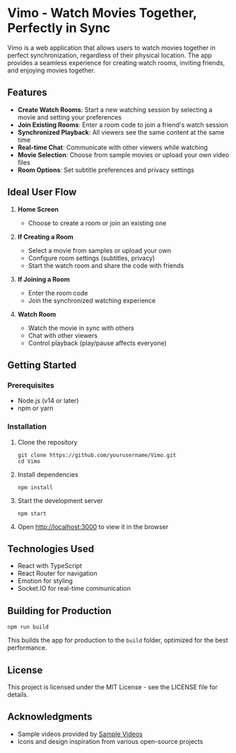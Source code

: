 # Vimo - Watch Movies Together, Perfectly in Sync

Vimo is a web application that allows users to watch movies together in perfect synchronization, regardless of their physical location. The app provides a seamless experience for creating watch rooms, inviting friends, and enjoying movies together.

## Features

- **Create Watch Rooms**: Start a new watching session by selecting a movie and setting your preferences
- **Join Existing Rooms**: Enter a room code to join a friend's watch session
- **Synchronized Playback**: All viewers see the same content at the same time
- **Real-time Chat**: Communicate with other viewers while watching
- **Movie Selection**: Choose from sample movies or upload your own video files
- **Room Options**: Set subtitle preferences and privacy settings

## Ideal User Flow

1. **Home Screen**
   - Choose to create a room or join an existing one

2. **If Creating a Room**
   - Select a movie from samples or upload your own
   - Configure room settings (subtitles, privacy)
   - Start the watch room and share the code with friends

3. **If Joining a Room**
   - Enter the room code
   - Join the synchronized watching experience

4. **Watch Room**
   - Watch the movie in sync with others
   - Chat with other viewers
   - Control playback (play/pause affects everyone)

## Getting Started

### Prerequisites

- Node.js (v14 or later)
- npm or yarn

### Installation

1. Clone the repository
   ```
   git clone https://github.com/yourusername/Vimo.git
   cd Vimo
   ```

2. Install dependencies
   ```
   npm install
   ```

3. Start the development server
   ```
   npm start
   ```

4. Open [http://localhost:3000](http://localhost:3000) to view it in the browser

## Technologies Used

- React with TypeScript
- React Router for navigation
- Emotion for styling
- Socket.IO for real-time communication

## Building for Production

```
npm run build
```

This builds the app for production to the `build` folder, optimized for the best performance.

## License

This project is licensed under the MIT License - see the LICENSE file for details.

## Acknowledgments

- Sample videos provided by [Sample Videos](https://sample-videos.com/)
- Icons and design inspiration from various open-source projects
